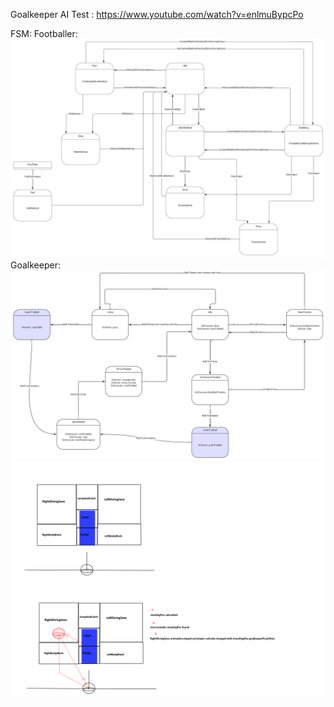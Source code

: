 Goalkeeper AI Test :
https://www.youtube.com/watch?v=enlmuBypcPo

FSM:
Footballer:
![FSM_Footballer](Footballer_FSM.png)
Goalkeeper:
![FSM_Goalkeeper](Goalkeeper_FSM.png)
![Jump](Goalkeeper.png)

